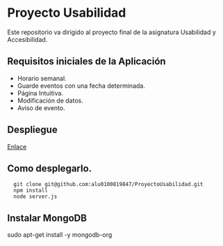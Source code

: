 # Proyecto Usabilidad

Este repositorio va dirigido al proyecto final de la asignatura Usabilidad y Accesibilidad.

## Requisitos iniciales de la Aplicación
  * Horario semanal.
  * Guarde eventos con una fecha determinada.
  * Página Intuitiva.
  * Modificación de datos.
  * Aviso de evento.

## Despliegue
  [Enlace](https://e-rario.herokuapp.com/)

## Como desplegarlo.
~~~
  git clone git@github.com:alu0100819847/ProyectoUsabilidad.git
  npm install
  node server.js
~~~
## Instalar MongoDB

sudo apt-get install -y mongodb-org
